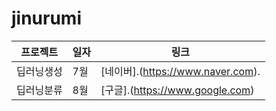 # jinurumi

프로젝트 | 일자 | 링크
-------- | -----|-----
딥러닝생성 | 7월 | [네이버].(https://www.naver.com).
딥러닝분류 | 8월 | [구글].(https://www.google.com)
